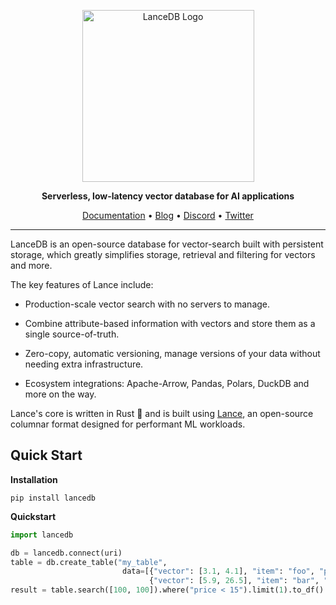 <div align="center">
<p align="center">
 
<img width="275" alt="LanceDB Logo" src="https://user-images.githubusercontent.com/917119/226205734-6063d87a-1ecc-45fe-85be-1dea6383a3d8.png">

**Serverless, low-latency vector database for AI applications**

<a href="">Documentation</a> •
<a href="https://blog.eto.ai/">Blog</a> •
<a href="https://discord.gg/zMM32dvNtd">Discord</a> •
<a href="https://twitter.com/etodotai">Twitter</a>

</p>
</div>

<hr />

LanceDB is an open-source database for vector-search built with persistent storage, which greatly simplifies storage, retrieval and filtering for vectors and more.

The key features of Lance include:

* Production-scale vector search with no servers to manage.

* Combine attribute-based information with vectors and store them as a single source-of-truth.

* Zero-copy, automatic versioning, manage versions of your data without needing extra infrastructure.

* Ecosystem integrations: Apache-Arrow, Pandas, Polars, DuckDB and more on the way.

Lance's core is written in Rust 🦀 and is built using <a href="https://github.com/eto-ai/lance">Lance</a>, an open-source columnar format designed for performant ML workloads.

## Quick Start

**Installation**

```shell
pip install lancedb
```

**Quickstart**
```python
import lancedb

db = lancedb.connect(uri)
table = db.create_table("my_table",
                         data=[{"vector": [3.1, 4.1], "item": "foo", "price": 10.0},
                               {"vector": [5.9, 26.5], "item": "bar", "price": 20.0}])
result = table.search([100, 100]).where("price < 15").limit(1).to_df()
```

